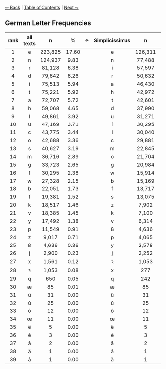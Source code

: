 [⇦ Back](https://github.com/alexanderboxer/voynich-attack/tree/main/topics/latin_stats/2words) | [Table of Contents](https://github.com/alexanderboxer/voynich-attack) | [Next ⇨](https://github.com/alexanderboxer/voynich-attack/tree/main/topics/german_stats/2grams)

## German Letter Frequencies

|rank|all texts|n|%|✧|Simplicissimus|n|%|✧|Promptuarium medicinae|n|%|
|:-:|:-:|:-:|:-:|:-:|:-:|:-:|:-:|:-:|:-:|:-:|:-:|
|1|e|223,825|17.60||e|126,311|16.54||e|97,514|19.19|
|2|n|124,937|9.83||n|77,488|10.15||n|47,449|9.34|
|3|r|81,128|6.38||i|57,597|7.54||d|41,652|8.20|
|4|d|79,642|6.26||r|50,632|6.63||t|32,620|6.42|
|5|i|75,513|5.94||a|46,430|6.08||r|30,496|6.00|
|6|t|75,221|5.92||h|42,972|5.63||s|27,552|5.42|
|7|a|72,707|5.72||t|42,601|5.58||a|26,277|5.17|
|8|h|59,068|4.65||d|37,990|4.98||o|20,984|4.13|
|9|l|49,861|3.92||u|31,271|4.10||l|19,821|3.90|
|10|u|47,169|3.71||ſ|30,295|3.97||i|17,916|3.53|
|11|c|43,775|3.44||l|30,040|3.93||h|16,096|3.17|
|12|o|42,688|3.36||c|29,881|3.91||u|15,898|3.13|
|13|s|40,627|3.19||m|22,845|2.99||y|14,914|2.94|
|14|m|36,716|2.89||o|21,704|2.84||c|13,894|2.73|
|15|g|33,723|2.65||g|20,984|2.75||m|13,871|2.73|
|16|ſ|30,295|2.38||w|15,914|2.08||g|12,739|2.51|
|17|w|27,328|2.15||b|15,169|1.99||v|12,071|2.38|
|18|b|22,051|1.73||f|13,717|1.80||k|11,417|2.25|
|19|f|19,381|1.52||s|13,075|1.71||w|11,414|2.25|
|20|k|18,517|1.46||z|7,902|1.03||p|7,484|1.47|
|21|v|18,385|1.45||k|7,100|0.93||b|6,882|1.35|
|22|y|17,492|1.38||v|6,314|0.83||f|5,664|1.11|
|23|p|11,549|0.91||ß|4,636|0.61||x|1,284|0.25|
|24|z|9,017|0.71||p|4,065|0.53||z|1,115|0.22|
|25|ß|4,636|0.36||y|2,578|0.34||j|648|0.13|
|26|j|2,900|0.23||j|2,252|0.29||q|408|0.08|
|27|x|1,561|0.12||ꝛ|1,053|0.14|||||
|28|ꝛ|1,053|0.08||x|277|0.04|||||
|29|q|650|0.05||q|242|0.03|||||
|30|æ|85|0.01||æ|85|0.01|||||
|31|ü|31|0.00||ü|31|0.00|||||
|32|ů|25|0.00||ů|25|0.00|||||
|33|ô|12|0.00||ô|12|0.00|||||
|34|œ|11|0.00||œ|11|0.00|||||
|35|ë|5|0.00||ë|5|0.00|||||
|36|è|3|0.00||è|3|0.00|||||
|37|å|2|0.00||å|2|0.00|||||
|38|ä|1|0.00||â|1|0.00|||||
|39|â|1|0.00||ä|1|0.00|||||